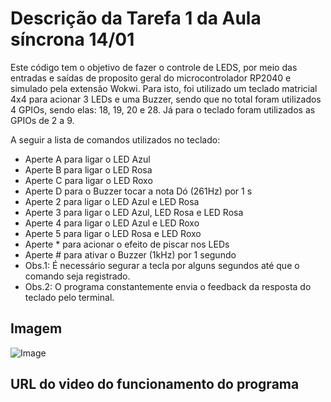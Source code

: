 # Descrição da Tarefa 1 da Aula síncrona 14/01

Este código tem o objetivo de fazer o controle de LEDS, por meio das entradas e saídas de proposito geral do microcontrolador RP2040 e simulado pela extensão Wokwi. Para isto, foi utilizado um teclado matricial 4x4 para acionar 3 LEDs e uma Buzzer, sendo que no total foram utilizados 4 GPIOs, sendo elas: 18, 19, 20 e 28. Já para o teclado foram utilizados as GPIOs de 2 a 9.

A seguir a lista de comandos utilizados no teclado:
- Aperte A para ligar o LED Azul
- Aperte B para ligar o LED Rosa
- Aperte C para ligar o LED Roxo
- Aperte D para o Buzzer tocar a nota Dó (261Hz) por 1 s
- Aperte 2 para ligar o LED Azul e LED Rosa
- Aperte 3 para ligar o LED Azul, LED Rosa e LED Rosa
- Aperte 4 para ligar o LED Azul e LED Roxo
- Aperte 5 para ligar o LED Rosa e LED Roxo
- Aperte * para acionar o efeito de piscar nos LEDs
- Aperte # para ativar o Buzzer (1kHz) por 1 segundo
- Obs.1: É necessário segurar a tecla por alguns segundos até que o comando seja registrado.
- Obs.2: O programa constantemente envia o feedback da resposta do teclado pelo terminal.

## Imagem

![Image](https://github.com/user-attachments/assets/d595b771-1715-45c9-82e3-b89dcb8525ee)

## URL do video do funcionamento do programa

